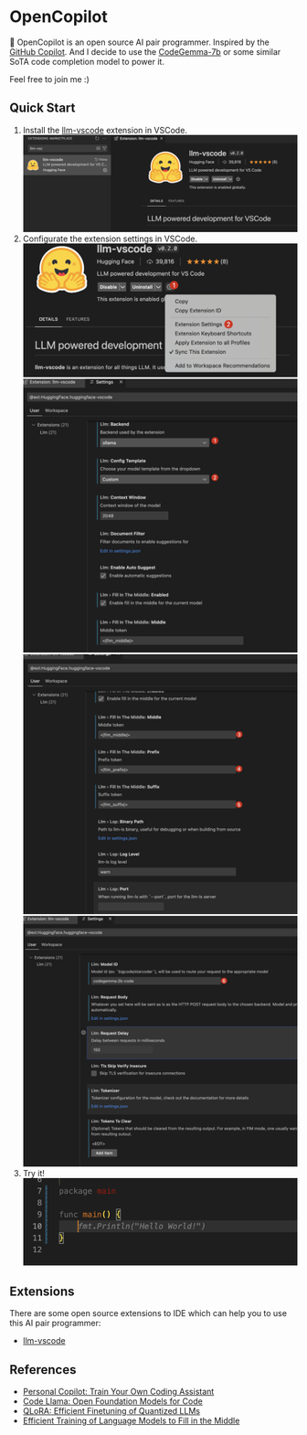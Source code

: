 # OpenCopilot
🥳 OpenCopilot is an open source AI pair programmer. Inspired by the [GitHub Copilot](https://github.com/features/copilot). 
And I decide to use the [CodeGemma-7b](https://huggingface.co/TechxGenus/CodeGemma-7b) or some similar SoTA code completion model to power it.

Feel free to join me :)

## Quick Start
1. Install the [llm-vscode](https://marketplace.visualstudio.com/items?itemName=HuggingFace.huggingface-vscode) extension in VSCode.
![llm-vscode](./assets/llm-vscode.extension.png)
2. Configurate the extension settings in VSCode.
![cfg.step1](./assets/cfg.step.1.png)
![cfg.step2](./assets/cfg.step.2.png)
![cfg.step3](./assets/cfg.step.3.png)
![cfg.step4](./assets/cfg.step.4.png)
3. Try it!
![try.it](./assets/try.it.png)

## Extensions
There are some open source extensions to IDE which can help you to use this AI pair programmer:
- [llm-vscode](https://github.com/huggingface/llm-vscode)

## References
- [Personal Copilot: Train Your Own Coding Assistant](https://huggingface.co/blog/personal-copilot)
- [Code Llama: Open Foundation Models for Code](https://arxiv.org/pdf/2308.12950.pdf)
- [QLoRA: Efficient Finetuning of Quantized LLMs](https://arxiv.org/abs/2305.14314)
- [Efficient Training of Language Models to Fill in the Middle](https://arxiv.org/pdf/2207.14255.pdf)